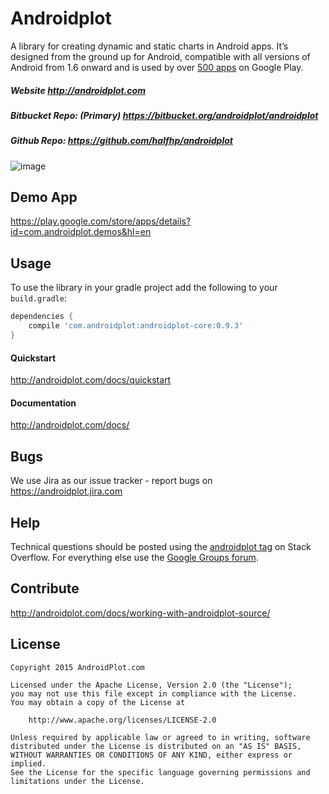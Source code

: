 # Androidplot
A library for creating dynamic and static charts in Android apps. It’s designed from the ground up for Android, compatible with all versions of Android from 1.6 onward and is used by over [500 apps](http://www.appbrain.com/stats/libraries/details/androidplot/androidplot) on Google Play.

##### Website http://androidplot.com
##### Bitbucket Repo: (Primary) https://bitbucket.org/androidplot/androidplot
##### Github Repo: https://github.com/halfhp/androidplot

![image](http://androidplot.com/wp-content/gallery/plot-examples/device-2013-07-04-110827_0.png)

## Demo App
https://play.google.com/store/apps/details?id=com.androidplot.demos&hl=en

## Usage
To use the library in your gradle project add the following to your `build.gradle`:

```groovy
dependencies {
    compile 'com.androidplot:androidplot-core:0.9.3'
}
```

#### Quickstart
http://androidplot.com/docs/quickstart

#### Documentation
http://androidplot.com/docs/

## Bugs
We use Jira as our issue tracker - report bugs on https://androidplot.jira.com

## Help
Technical questions should be posted using the [androidplot tag](http://stackoverflow.com/questions/tagged/androidplot) on Stack Overflow.  For everything else use the [Google Groups forum](https://groups.google.com/d/forum/androidplot).

## Contribute
http://androidplot.com/docs/working-with-androidplot-source/

## License
    Copyright 2015 AndroidPlot.com

    Licensed under the Apache License, Version 2.0 (the "License");
    you may not use this file except in compliance with the License.
    You may obtain a copy of the License at

        http://www.apache.org/licenses/LICENSE-2.0

    Unless required by applicable law or agreed to in writing, software
    distributed under the License is distributed on an "AS IS" BASIS,
    WITHOUT WARRANTIES OR CONDITIONS OF ANY KIND, either express or implied.
    See the License for the specific language governing permissions and
    limitations under the License.
